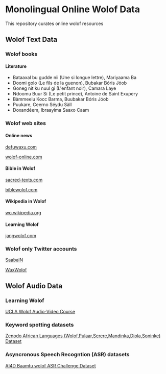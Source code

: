 # Monolingual Online Wolof Data #
This repository curates online wolof resources 

## Wolof Text Data ##

### Wolof books ###

#### Literature ####

<ul>
  <li>Bataaxal bu gudde nii (Une si longue lettre), Mariyaama Ba</li>
  <li>Doomi golo (Le fils de la guenon), Bubakar Bόris Jόob</li>
  <li>Goneg nit ku nuul gi (L'enfant noir), Camara Laye</li>
  <li> Ndoomu Buur Si (Le petit prince), Antoine de Saint Exupery </li>
  <li>Bàmmeelu Kocc Barma, Buubakar Bóris Jóob</li>
  <li>Puukare, Ceerno Séydu Sàll</li>
  <li>Doxandéem, Ibraayima Saaxo Caam</li>
</ul>

### Wolof web sites ###

#### Online news ####

[defuwaxu.com](https://www.defuwaxu.com/) 

[wolof-online.com](https://www.wolof-online.com/)

#### Bible in Wolof ####

[sacred-texts.com](https://www.sacred-texts.com/bib/wb/wlf/index.htm)

[biblewolof.com](http://biblewolof.com/)

#### Wikipedia in Wolof ###

[wo.wikipedia.org](https://wo.wikipedia.org/wiki/X%C3%ABt_wu_nj%C3%ABkk)

#### Learning Wolof ####

[jangwolof.com](https://jangwolof.com/)

### Wolof only Twitter accounts ###

[SaabalN](https://twitter.com/SaabalN)

[WaxWolof](https://twitter.com/WaxWolof)

## Wolof Audio Data ##

### Learning Wolof ###

[UCLA Wolof Audio-Video Course](http://aflang.humanities.ucla.edu/language-courses/wolof/)

### Keyword spotting datasets ###

 [Zenodo African Languages (Wolof,Pulaar,Serere,Mandinka,Diola,Soninke) Dataset](https://zenodo.org/record/4661645#.YuaAPNJBxNg)
 
 ### Asyncronous Speech Recogntion (ASR) datasets ###
 
 [AI4D Baamtu wolof ASR Challenge Dataset](https://zindi.africa/competitions/ai4d-baamtu-datamation-automatic-speech-recognition-in-wolof/data)

